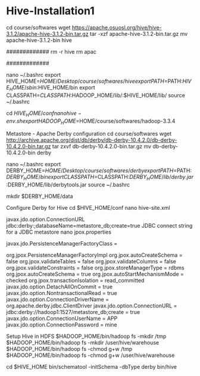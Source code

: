 # Hive-Installation1
cd course/softwares wget https://apache.osuosl.org/hive/hive-3.1.2/apache-hive-3.1.2-bin.tar.gz tar -xzf apache-hive-3.1.2-bin.tar.gz mv apache-hive-3.1.2-bin hive

############# rm -r hive rm apac

#############

nano ~/.bashrc export HIVE_HOME=$HOME/Desktop/course/softwares/hive export PATH=$PATH:$HIVE_HOME/sbin:$HIVE_HOME/bin export CLASSPATH=$CLASSPATH:$HADOOP_HOME/lib/:$HIVE_HOME/lib/ source ~/.bashrc

cd $HIVE_HOME/conf nano hive-env.sh export HADOOP_HOME=$HOME/course/softwares/hadoop-3.3.4

Metastore - Apache Derby configuration
cd course/softwares wget http://archive.apache.org/dist/db/derby/db-derby-10.4.2.0/db-derby-10.4.2.0-bin.tar.gz tar zxvf db-derby-10.4.2.0-bin.tar.gz mv db-derby-10.4.2.0-bin derby

nano ~/.bashrc export DERBY_HOME=$HOME/Desktop/course/softwares/derby export PATH=$PATH:$DERBY_HOME/bin export CLASSPATH=$CLASSPATH:$DERBY_HOME/lib/derby.jar:$DERBY_HOME/lib/derbytools.jar source ~/.bashrc

mkdir $DERBY_HOME/data

Configure Derby for Hive
cd $HIVE_HOME/conf nano hive-site.xml

javax.jdo.option.ConnectionURL jdbc:derby:;databaseName=metastore_db;create=true JDBC connect string for a JDBC metastore
nano jpox.properties

javax.jdo.PersistenceManagerFactoryClass =

org.jpox.PersistenceManagerFactoryImpl org.jpox.autoCreateSchema = false org.jpox.validateTables = false org.jpox.validateColumns = false org.jpox.validateConstraints = false org.jpox.storeManagerType = rdbms org.jpox.autoCreateSchema = true org.jpox.autoStartMechanismMode = checked org.jpox.transactionIsolation = read_committed javax.jdo.option.DetachAllOnCommit = true javax.jdo.option.NontransactionalRead = true javax.jdo.option.ConnectionDriverName = org.apache.derby.jdbc.ClientDriver javax.jdo.option.ConnectionURL = jdbc:derby://hadoop1:1527/metastore_db;create = true javax.jdo.option.ConnectionUserName = APP javax.jdo.option.ConnectionPassword = mine

Setup Hive in HDFS
$HADOOP_HOME/bin/hadoop fs -mkdir /tmp $HADOOP_HOME/bin/hadoop fs -mkdir /user/hive/warehouse $HADOOP_HOME/bin/hadoop fs -chmod g+w /tmp $HADOOP_HOME/bin/hadoop fs -chmod g+w /user/hive/warehouse

cd $HIVE_HOME bin/schematool -initSchema -dbType derby bin/hive
